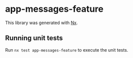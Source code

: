 # app-messages-feature

This library was generated with [Nx](https://nx.dev).

## Running unit tests

Run `nx test app-messages-feature` to execute the unit tests.
